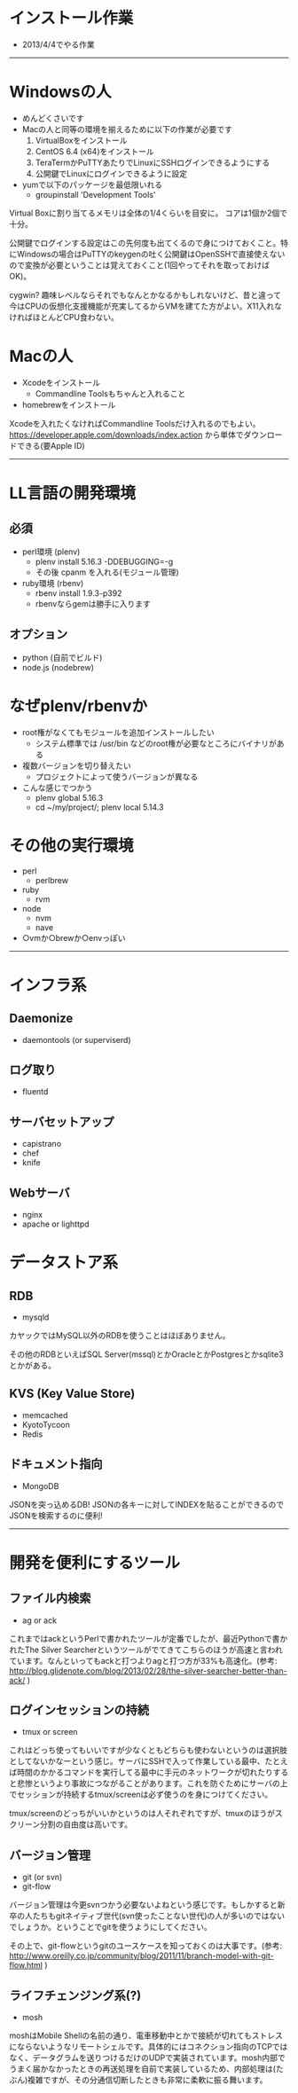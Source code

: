 
インストール作業
=================

* 2013/4/4でやる作業

----

Windowsの人
=============

* めんどくさいです
* Macの人と同等の環境を揃えるために以下の作業が必要です
  1. VirtualBoxをインストール
  2. CentOS 6.4 (x64)をインストール
  3. TeraTermかPuTTYあたりでLinuxにSSHログインできるようにする
  4. 公開鍵でLinuxにログインできるように設定
* yumで以下のパッケージを最低限いれる
  * groupinstall 'Development Tools'

Virtual Boxに割り当てるメモリは全体の1/4くらいを目安に。
コアは1個か2個で十分。

公開鍵でログインする設定はこの先何度も出てくるので身につけておくこと。特にWindowsの場合はPuTTYのkeygenの吐く公開鍵はOpenSSHで直接使えないので変換が必要ということは覚えておくこと(1回やってそれを取っておけばOK)。

cygwin? 趣味レベルならそれでもなんとかなるかもしれないけど、昔と違って今はCPUの仮想化支援機能が充実してるからVMを建てた方がよい。X11入れなければほとんどCPU食わない。


Macの人
============

* Xcodeをインストール
  * Commandline Toolsもちゃんと入れること
* homebrewをインストール

Xcodeを入れたくなければCommandline Toolsだけ入れるのでもよい。
https://developer.apple.com/downloads/index.action から単体でダウンロードできる(要Apple ID)

----


LL言語の開発環境
======================

必須
----

* perl環境 (plenv)
  * plenv install 5.16.3 -DDEBUGGING=-g
  * その後 cpanm を入れる(モジュール管理)
* ruby環境 (rbenv)
  * rbenv install 1.9.3-p392
  * rbenvならgemは勝手に入ります

オプション
-----------

* python (自前でビルド)
* node.js (nodebrew)


なぜplenv/rbenvか
=============================

* root権がなくてもモジュールを追加インストールしたい
  * システム標準では /usr/bin などのroot権が必要なところにバイナリがある
* 複数バージョンを切り替えたい
  * プロジェクトによって使うバージョンが異なる
* こんな感じでつかう
  * plenv global 5.16.3
  * cd ~/my/project/; plenv local 5.14.3


その他の実行環境
================

* perl
  * perlbrew
* ruby
  * rvm
* node
  * nvm
  * nave
* ○vmか○brewか○envっぽい

----

インフラ系
=============================

Daemonize
---------
* daemontools (or superviserd)

ログ取り
--------
* fluentd

サーバセットアップ
------------------
* capistrano
* chef
* knife

Webサーバ
----------
* nginx
* apache or lighttpd

データストア系
===================

RDB
-----
* mysqld

カヤックではMySQL以外のRDBを使うことはほぼありません。

その他のRDBといえばSQL Server(mssql)とかOracleとかPostgresとかsqlite3とかがある。


KVS (Key Value Store)
----------------------

* memcached
* KyotoTycoon
* Redis

ドキュメント指向
----------------
* MongoDB

JSONを突っ込めるDB! JSONの各キーに対してINDEXを貼ることができるのでJSONを検索するのに便利!

----

開発を便利にするツール
======================

ファイル内検索
--------------
* ag or ack

これまではackというPerlで書かれたツールが定番でしたが、最近Pythonで書かれたThe Silver Searcherというツールがでてきてこちらのほうが高速と言われています。なんといってもackと打つよりagと打つ方が33%も高速化。(参考: http://blog.glidenote.com/blog/2013/02/28/the-silver-searcher-better-than-ack/ )


ログインセッションの持続
--------------------------
* tmux or screen

これはどっち使ってもいいですが少なくともどちらも使わないというのは選択肢としてないかなーという感じ。サーバにSSHで入って作業している最中、たとえば時間のかかるコマンドを実行してる最中に手元のネットワークが切れたりすると悲惨というより事故につながることがあります。これを防ぐためにサーバの上でセッションが持続するtmux/screenは必ず使うのを身につけてください。

tmux/screenのどっちがいいかというのは人それぞれですが、tmuxのほうがスクリーン分割の自由度は高いです。

バージョン管理
----------------
* git (or svn)
* git-flow

バージョン管理は今更svnつかう必要ないよねという感じです。もしかすると新卒の人たちもgitネイティブ世代(svn使ったことない世代)の人が多いのではないでしょうか。ということでgitを使うようにしてください。

その上で、git-flowというgitのユースケースを知っておくのは大事です。(参考: http://www.oreilly.co.jp/community/blog/2011/11/branch-model-with-git-flow.html )


ライフチェンジング系(?)
------------
* mosh

moshはMobile Shellの名前の通り、電車移動中とかで接続が切れてもストレスにならないようなリモートシェルです。具体的にはコネクション指向のTCPではなく、データグラムを送りつけるだけのUDPで実装されています。mosh内部でうまく届かなかったときの再送処理を自前で実装しているため、内部処理は(たぶん)複雑ですが、その分通信切断したときも非常に柔軟に振る舞います。

